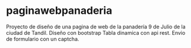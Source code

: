 # paginawebpanaderia
Proyecto de diseño de una pagina de web de la panadería 9 de Julio de la ciudad de Tandil.
Diseño con bootstrap
Tabla dinamica con api rest. 
Envio de formulario con un captcha.
